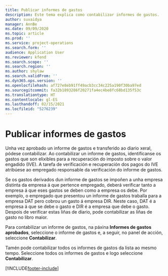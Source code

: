 ```yaml
---
title: Publicar informes de gastos
description: Este tema explica como contabilizar informes de gastos.
author: suvaidya
manager: AnnBe
ms.date: 09/09/2020
ms.topic: article
ms.prod: ''
ms.service: project-operations
ms.search.form: ''
audience: Application User
ms.reviewer: kfend
ms.search.scope: ''
ms.search.region: ''
ms.author: shylaw
ms.search.validFrom: ''
ms.dyn365.ops.version: ''
ms.openlocfilehash: af727e8eb91ff49acb3cc34c225a190f30ba97ed
ms.sourcegitcommit: fa32b1893286f20271fa4ec4be8fc68bd135f53c
ms.translationtype: HT
ms.contentlocale: gl-ES
ms.lasthandoff: 02/15/2021
ms.locfileid: "5276239"
---
```

# <a name="post-expense-reports"></a>Publicar informes de gastos

Unha vez aprobado un informe de gastos e transferido ao diario xeral, pódese contabilizar. Ao contabilizar un informe de gastos, identifícanse os gastos que son elixibles para a recuperación do imposto sobre o valor engadido (IVE). A tarefa de verificación e recuperación dos pagos do IVE atribúese ao empregado responsable da verificación do informe de gastos.

Se os gastos derivados dun informe de gastos se impoñen a unha empresa distinta da empresa á que pertence empregado, deberá verificar tanto a empresa á que eses gastos se deben como a empresa os debe. Por exemplo, o empregado que presentou un informe de gastos traballa para a empresa DAT pero cobrou un gasto á empresa DIR. Neste caso, DAT é a empresa á que se debe o gasto e DIR é a empresa que debe o gasto. Despois de verificar estas liñas de diario, pode contabilizar as liñas de gasto no libro maior.

Para contabilizar un informe de gastos, na páxina **Informes de gastos aprobados**, seleccione o informe de gastos e, a seguir, no panel de acción, seleccione **Contabilizar**.

Tamén pode contabilizar todos os informes de gastos da lista ao mesmo tempo. Seleccione todos os informes de gastos e logo seleccione **Contabilizar**.


[!INCLUDE[footer-include](../includes/footer-banner.md)]